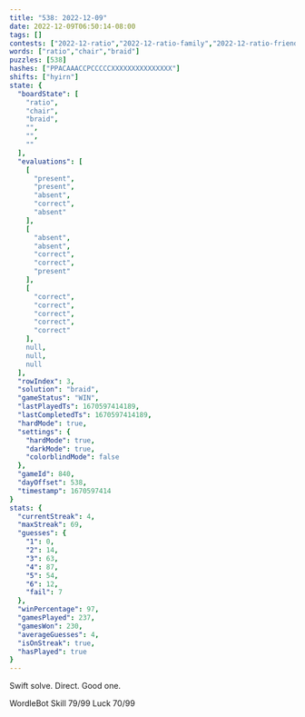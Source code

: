 ```yaml
---
title: "538: 2022-12-09"
date: 2022-12-09T06:50:14-08:00
tags: []
contests: ["2022-12-ratio","2022-12-ratio-family","2022-12-ratio-friends"]
words: ["ratio","chair","braid"]
puzzles: [538]
hashes: ["PPACAAACCPCCCCCXXXXXXXXXXXXXXX"]
shifts: ["hyirn"]
state: {
  "boardState": [
    "ratio",
    "chair",
    "braid",
    "",
    "",
    ""
  ],
  "evaluations": [
    [
      "present",
      "present",
      "absent",
      "correct",
      "absent"
    ],
    [
      "absent",
      "absent",
      "correct",
      "correct",
      "present"
    ],
    [
      "correct",
      "correct",
      "correct",
      "correct",
      "correct"
    ],
    null,
    null,
    null
  ],
  "rowIndex": 3,
  "solution": "braid",
  "gameStatus": "WIN",
  "lastPlayedTs": 1670597414189,
  "lastCompletedTs": 1670597414189,
  "hardMode": true,
  "settings": {
    "hardMode": true,
    "darkMode": true,
    "colorblindMode": false
  },
  "gameId": 840,
  "dayOffset": 538,
  "timestamp": 1670597414
}
stats: {
  "currentStreak": 4,
  "maxStreak": 69,
  "guesses": {
    "1": 0,
    "2": 14,
    "3": 63,
    "4": 87,
    "5": 54,
    "6": 12,
    "fail": 7
  },
  "winPercentage": 97,
  "gamesPlayed": 237,
  "gamesWon": 230,
  "averageGuesses": 4,
  "isOnStreak": true,
  "hasPlayed": true
}
---
```

<!-- more -->
Swift solve. Direct. Good one.

WordleBot
Skill 79/99
Luck 70/99
